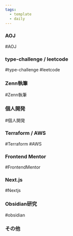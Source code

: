 ```yaml
---
tags:
  - template
  - daily
---
```

### AOJ
#AOJ

### type-challenge / leetcode
#type-challenge #leetcode

### Zenn執筆
#Zenn執筆

### 個人開発
#個人開発

### Terraform / AWS
#Terraform #AWS

### Frontend Mentor
#FrontendMentor

### Next.js
#Nextjs

### Obsidian研究
#obsidian



### その他
